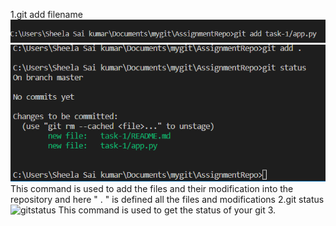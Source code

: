 1.git add filename
    ![gitaddcmd](https://github.com/Sai-Kumar88789/GitAndGithub/blob/main/screenshots/gitadd.png?raw=true)
    ![gitadd2cmd](https://github.com/Sai-Kumar88789/GitAndGithub/blob/main/screenshots/gitadd2.png?raw=true)
    This command is used to add the files and their modification into the repository
    and here " . " is defined all the files  and modifications
2.git status
    ![gitstatus]()
    This command is used to get the status of your git
3. 
    